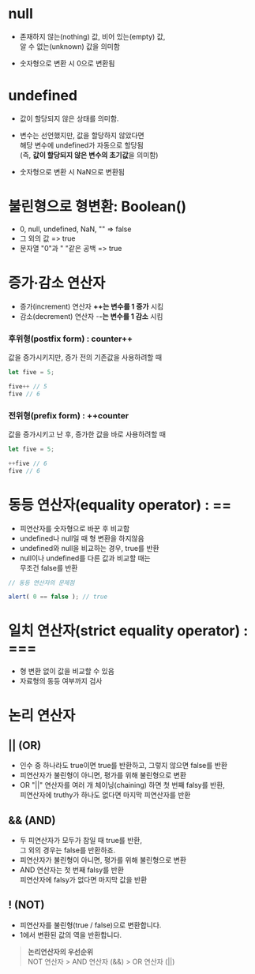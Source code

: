 # **null**
- 존재하지 않는(nothing) 값, 비어 있는(empty) 값,</br> 알 수 없는(unknown) 값을 의미함

- 숫자형으로 변환 시 0으로 변환됨
# **undefined**
- 값이 할당되지 않은 상태를 의미함.</br>
- 변수는 선언했지만, 값을 할당하지 않았다면</br>
해당 변수에 undefined가 자동으로 할당됨</br>
(즉, **값이 할당되지 않은 변수의 초기값**을 의미함)

- 숫자형으로 변환 시 NaN으로 변환됨

# **불린형으로 형변환: Boolean()**
* 0, null, undefined, NaN, ""	=> false
* 그 외의 값 => true
* 문자열 "0"과 " "같은 공백 => true

# **증가·감소 연산자**
- 증가(increment) 연산자 **++는 변수를 1 증가** 시킴</br>
- 감소(decrement) 연산자 -**-는 변수를 1 감소** 시킴

### **후위형(postfix form) : counter++**
값을 증가시키지만, 증가 전의 기존값을 사용하려할 때
```js
let five = 5;

five++ // 5
five // 6
```
### **전위형(prefix form) : ++counter**
값을 증가시키고 난 후, 증가한 값을 바로 사용하려할 때
```js
let five = 5;

++five // 6
five // 6
```

# **동등 연산자(equality operator) : ==**

- 피연산자를 숫자형으로 바꾼 후 비교함
- undefined나 null일 때 형 변환을 하지않음
- undefined와 null을 비교하는 경우, true를 반환
- null이나 undefined를 다른 값과 비교할 때는</br>
  무조건 false를 반환

 ```js
// 동등 연산자의 문제점

 alert( 0 == false ); // true
 ```
# **일치 연산자(strict equality operator) : ===**
- 형 변환 없이 값을 비교할 수 있음
- 자료형의 동등 여부까지 검사

# **논리 연산자**
## **|| (OR)**
- 인수 중 하나라도 true이면 true를 반환하고, 그렇지 않으면 false를 반환
- 피연산자가 불린형이 아니면, 평가를 위해 불린형으로 변환
- OR "||" 연산자를 여러 개 체이닝(chaining) 하면 첫 번째 falsy를 반환,</br> 
피연산자에 truthy가 하나도 없다면 마지막 피연산자를 반환

## **&& (AND)**
- 두 피연산자가 모두가 참일 때 true를 반환,</br> 
 그 외의 경우는 false를 반환하죠.
- 피연산자가 불린형이 아니면, 평가를 위해 불린형으로 변환
- AND 연산자는 첫 번째 falsy를 반환</br> 
 피연산자에 falsy가 없다면 마지막 값을 반환

 ## **! (NOT)**
- 피연산자를 불린형(true / false)으로 변환합니다.
- 1에서 변환된 값의 역을 반환합니다.

> **논리연산자의 우선순위**</br> 
NOT 연산자 > AND 연산자 (&&) > OR 연산자 (||)